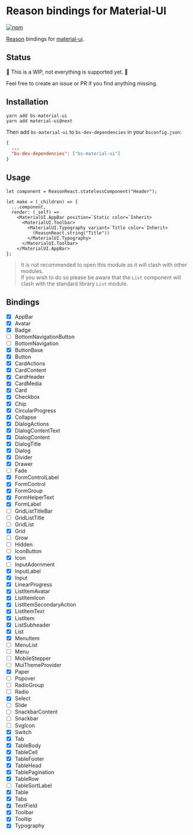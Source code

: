 # Reason bindings for Material-UI

[![npm](https://img.shields.io/npm/v/bs-material-ui.svg)](https://www.npmjs.com/package/bs-material-ui)

[Reason](https://reasonml.github.io/) bindings for [material-ui](https://github.com/callemall/material-ui).

## Status

🚧 This is a WIP, not everything is supported yet. 🚧

Feel free to create an issue or PR if you find anything missing.

## Installation

```
yarn add bs-material-ui
yarn add material-ui@next
```

Then add `bs-material-ui` to `bs-dev-dependencies` in your `bsconfig.json`:

```json
{
  ...
  "bs-dev-dependencies": ["bs-material-ui"]
}
```

## Usage

```reason
let component = ReasonReact.statelessComponent("Header");

let make = (_children) => {
  ...component,
  render: (_self) =>
    <MaterialUI.AppBar position=`Static color=`Inherit>
      <MaterialUI.Toolbar>
        <MaterialUI.Typography variant=`Title color=`Inherit>
          (ReasonReact.string("Title"))
        </MaterialUI.Typography>
      </MaterialUI.Toolbar>
    </MaterialUI.AppBar>
};
```

> It is not recommended to open this module as it will clash with other modules.  
> If you wish to do so please be aware that the `List` component will clash with the standard library `List` module.

## Bindings

* [x] AppBar
* [x] Avatar
* [x] Badge
* [ ] BottomNavigationButton
* [ ] BottomNavigation
* [x] ButtonBase
* [x] Button
* [x] CardActions
* [x] CardContent
* [x] CardHeader
* [x] CardMedia
* [x] Card
* [x] Checkbox
* [x] Chip
* [x] CircularProgress
* [x] Collapse
* [x] DialogActions
* [x] DialogContentText
* [x] DialogContent
* [x] DialogTitle
* [x] Dialog
* [x] Divider
* [x] Drawer
* [ ] Fade
* [x] FormControlLabel
* [x] FormControl
* [x] FormGroup
* [x] FormHelperText
* [x] FormLabel
* [ ] GridListTitleBar
* [ ] GridListTitle
* [ ] GridList
* [x] Grid
* [ ] Grow
* [ ] Hidden
* [ ] IconButton
* [x] Icon
* [ ] InputAdornment
* [x] InputLabel
* [x] Input
* [x] LinearProgress
* [x] ListItemAvatar
* [x] ListItemIcon
* [x] ListItemSecondaryAction
* [x] ListItemText
* [x] ListItem
* [x] ListSubheader
* [x] List
* [x] MenuItem
* [ ] MenuList
* [ ] Menu
* [ ] MobileStepper
* [ ] MuiThemeProvider
* [x] Paper
* [ ] Popover
* [ ] RadioGroup
* [ ] Radio
* [x] Select
* [ ] Slide
* [ ] SnackbarContent
* [ ] Snackbar
* [ ] SvgIcon
* [x] Switch
* [x] Tab
* [x] TableBody
* [x] TableCell
* [x] TableFooter
* [x] TableHead
* [x] TablePagination
* [x] TableRow
* [ ] TableSortLabel
* [x] Table
* [x] Tabs
* [x] TextField
* [x] Toolbar
* [x] Tooltip
* [x] Typography

